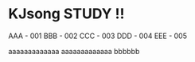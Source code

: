 # KJsong STUDY !!

AAA - 001
BBB - 002
CCC - 003
DDD - 004
EEE - 005



aaaaaaaaaaaaa
aaaaaaaaaaaaa
bbbbbb
